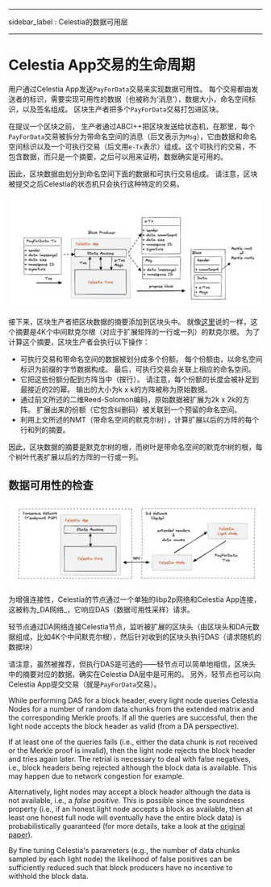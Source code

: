 - - -
sidebar_label : Celestia的数据可用层
- - -

# Celestia App交易的生命周期

用户通过Celestia App发送`PayForData`交易来实现数据可用性。 每个交易都由发送者的标识，需要实现可用性的数据（也被称为‘消息’），数据大小，命名空间标识，以及签名组成。 区块生产者把多个`PayForData`交易打包进区块。

在提议一个区块之前， 生产者通过ABCI++把区块发送给状态机，在那里，每个`PayForData`交易被拆分为带命名空间的消息（后文表示为`Msg`），它由数据和命名空间标识以及一个可执行交易（后文用`e-Tx`表示）组成。这个可执行的交易，不包含数据，而只是一个摘要，之后可以用来证明，数据确实是可用的。

因此，区块数据由划分到命名空间下面的数据和可执行交易组成。 请注意，区块被提交之后Celestia的状态机只会执行这种特定的交易。

![Lifecycle of a Celestia App Transaction](/img/concepts/tx-lifecycle.png)

接下来，区块生产者把区块数据的摘要添加到区块头中。 就像[这里](./data-availability-layer.md#fraud-proofs-of-incorrectly-extended-data)说的一样，这个摘要是4K个中间默克尔根（对应于扩展矩阵的一行或一列）的默克尔根。 为了计算这个摘要，区块生产者会执行以下操作：

- 可执行交易和带命名空间的数据被划分成多个份额。 每个份额由，以命名空间标识为前缀的字节数据构成。 最后，可执行交易会关联上相应的命名空间。
- 它把这些份额分配到方阵当中（按行）。 请注意，每个份额的长度会被补足到最接近的2的幂。 输出的大小为k x k的方阵被称为原始数据。
- 通过前文所述的二维Reed-Solomon编码，原始数据被扩展为2k x 2k的方阵。 扩展出来的份额（它包含纠删码）被关联到一个预留的命名空间。
- 利用上文所述的NMT（带命名空间的默克尔树），计算扩展以后的方阵的每个行和列的摘要。

因此，区块数据的摘要是默克尔树的根，而树叶是带命名空间的默克尔树的根，每个树叶代表扩展以后的方阵的一行或一列。

## 数据可用性的检查

![DA network](/img/concepts/consensus-da.png)

为增强连接性，Celestia的节点通过一个单独的libp2p网络和Celestia App连接，这被称为_DA网络_，它响应DAS（数据可用性采样）请求。

轻节点通过DA网络连接Celestia节点，监听被扩展的区块头（由区块头和DA元数据组成，比如4K个中间默克尔根），然后针对收到的区块头执行DAS（请求随机的数据块）

请注意，虽然被推荐，但执行DAS是可选的——轻节点可以简单地相信，区块头中的摘要对应的数据，确实在Celestia DA层中是可用的。 另外，轻节点也可以向Celestia App提交交易（就是`PayForData`交易）。

While performing DAS for a block header, every light node queries Celestia Nodes for a number of random data chunks from the extended matrix and the corresponding Merkle proofs. If all the queries are successful, then the light node accepts the block header as valid (from a DA perspective).

If at least one of the queries fails (i.e., either the data chunk is not received or the Merkle proof is invalid), then the light node rejects the block header and tries again later. The retrial is necessary to deal with false negatives, i.e., block headers being rejected although the block data is available. This may happen due to network congestion for example.

Alternatively, light nodes may accept a block header although the data is not available, i.e., a _false positive_. This is possible since the soundness property (i.e., if an honest light node accepts a block as available, then at least one honest full node will eventually have the entire block data) is probabilistically guaranteed (for more details, take a look at the [original paper](https://arxiv.org/abs/1809.09044)).

By fine tuning Celestia's parameters (e.g., the number of data chunks sampled by each light node) the likelihood of false positives can be sufficiently reduced such that block producers have no incentive to withhold the block data.
